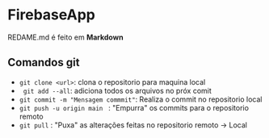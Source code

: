 # FirebaseApp
REDAME.md é feito em **Markdown**
## Comandos git
- ``git clone <url>``: clona o repositorio para maquina local
- `` git add --all``: adiciona todos os arquivos no próx comit 
- ``git commit -m "Mensagem commmit"``: Realiza o commit no repositorio local
- ``git push -u origin main `` : "Empurra" os commits para o repositorio remoto
- ``git pull`` : "Puxa" as alterações feitas no repositorio remoto -> Local 
